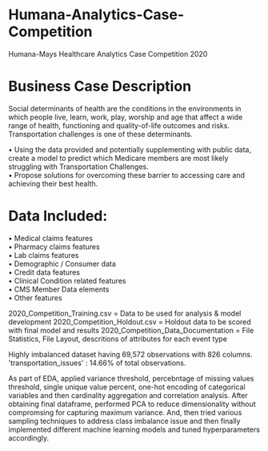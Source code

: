 # Humana-Analytics-Case-Competition
Humana-Mays Healthcare Analytics Case Competition 2020 

# Business Case Description #
Social determinants of health are the conditions in the environments in which people live, learn, work, play, worship and age that affect a wide range of
health, functioning and quality-of-life outcomes and risks. Transportation challenges is one of these determinants.

• Using the data provided and potentially supplementing with public data, create a model to predict which Medicare members are most likely struggling with 
Transportation Challenges. <br/>
• Propose solutions for overcoming these barrier to accessing care and achieving their best health. 

# Data Included:
• Medical claims features <br/>
• Pharmacy claims features <br/>
• Lab claims features <br/>
• Demographic / Consumer data <br/>
• Credit data features <br/>
• Clinical Condition related features <br/>
• CMS Member Data elements <br/>
• Other features <br/>


2020_Competition_Training.csv		= Data to be used for analysis & model development
2020_Competition_Holdout.csv		= Holdout data to be scored with final model and results 
2020_Competition_Data_Documentation	= File Statistics, File Layout, descritions of attributes for each event type 

Highly imbalanced dataset having 69,572 observations with 826 columns. 
'transportation_issues' : 14.66% of total observations. 

As part of EDA, applied variance threshold, percebntage of missing values threshold, single unique value percent, one-hot encoding of categorical variables and then cardinality aggregation and correlation analysis. After obtaining final dataframe, performed PCA to reduce dimensionality without compromsing for capturing maximum variance. And, then tried various sampling techniques to address class imbalance issue and then finally implemented different machine learning models and tuned hyperparameters accordingly.
